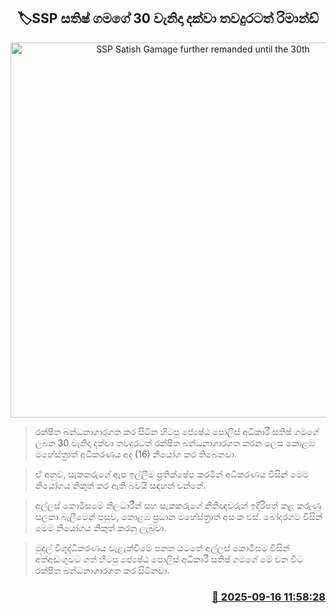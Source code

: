 <p align='center'><b><h2 align='center' title='SSP Satish Gamage further remanded until the 30th'>🏷SSP සතිෂ් ගමගේ 30 වැනිදා දක්වා තවදුරටත් රිමාන්ඩ්</h2></b></p>
<p align='center'><img src='https://helakuru.sgp1.cdn.digitaloceanspaces.com/esana/images/lib/sathish-gamage.jpg' width='600' alt='SSP Satish Gamage further remanded until the 30th'></p>

> රක්ෂිත බන්ධනාගාරගත කර සිටින හිටපු ජ්‍යෙෂ්ඨ පොලිස් අධිකාරී සතිෂ් ගමගේ ලබන 30 වැනිදා දක්වා තවදුරටත් රක්ෂිත බන්ධනාගාරගත කරන ලෙස කොළඹ මහේස්ත්‍රාත් අධිකරණය අද (16) නියෝග කර තිබෙනවා.

> ඒ අනුව, සැකකරුගේ ඇප ඉල්ලීම ප්‍රතික්ෂේප කරමින් අධිකරණය විසින් මෙම නියෝගය නිකුත් කර ඇති බවයි සඳහන් වන්නේ.

> අල්ලස් කොමිසමේ නිලධාරීන් සහ සැකකරුගේ නීතිඥවරුන් ඉදිරිපත් කළ කරුණු සලකා බැලීමෙන් පසුව, කොළඹ ප්‍රධාන මහේස්ත්‍රාත් අසංක එස්. බෝදරගම විසින් මෙම නියෝගය නිකුත් කරනු ලැබුවා.

> මුදල් විශුද්ධීකරණය වැළැක්වීමේ පනත යටතේ අල්ලස් කොමිසම විසින් අත්අඩංගුවට ගත් හිටපු ජ්‍යෙෂ්ඨ පොලිස් අධිකාරී සතිෂ් ගමගේ මේ වන විට රක්ෂිත බන්ධනාගාරගත කර සිටිනවා. 



<h3 align='right'><a href='https://www.helakuru.lk/esana/p/113673/'>📅 2025-09-16 11:58:28</a></h3>
